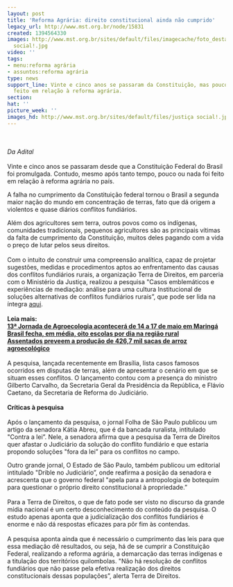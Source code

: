```yaml
---
layout: post
title: 'Reforma Agrária: direito constitucional ainda não cumprido'
legacy_url: http://www.mst.org.br/node/15831
created: 1394564330
images: http://www.mst.org.br/sites/default/files/imagecache/foto_destaque/justiça
  social!.jpg
video: ''
tags:
- menu:reforma agrária
- assuntos:reforma agrária
type: news
support_line: Vinte e cinco anos se passaram da Constituição, mas pouco ou nada  foi
  feito em relação à reforma agrária.
section: 
hat: ''
picture_week: ''
images_hd: http://www.mst.org.br/sites/default/files/justiça social!.jpg
---
```

<p><br><br><em>Da Adital</em><br><br>Vinte e cinco anos se passaram desde que a Constituição Federal do Brasil foi promulgada. Contudo, mesmo após tanto tempo, pouco ou nada foi feito em relação à reforma agrária no país.</p><p>A falha no cumprimento da Constituição federal tornou o Brasil a segunda maior nação do mundo em concentração de terras, fato que dá origem a violentos e quase diários conflitos fundiários.</p><p>Além dos agricultores sem terra, outros povos como os indígenas, comunidades tradicionais, pequenos agricultores são as principais vítimas da falta de cumprimento da Constituição, muitos deles pagando com a vida o preço de lutar pelos seus direitos.<br><br>Com o intuito de construir uma compreensão analítica, capaz de projetar sugestões, medidas e procedimentos aptos ao enfrentamento das causas dos conflitos fundiários rurais, a organização Terra de Direitos, em parceria com o Ministério da Justiça, realizou a pesquisa "Casos emblemáticos e experiências de mediação: análise para uma cultura Institucional de soluções alternativas de conflitos fundiários rurais”, que pode ser lida na íntegra <a href="http://terradedireitos.org.br/wp-content/uploads/2014/02/Relatorio-Terra-de-Direitos-2013-novo-baixa.pdf">aqui</a>.<br><strong><br>Leia mais:<br></strong><a href="http://www.mst.org.br/node/15794"><strong>13ª Jornada de Agroecologia acontecerá de 14 a 17 de maio em Maringá <br></strong></a><a href="http://www.mst.org.br/node/15809"><strong>Brasil fecha, em média, oito escolas por dia na região rural <br></strong></a><a href="http://www.mst.org.br/node/15802"><strong>Assentados preveem a produção de 426,7 mil sacas de arroz agroecológico <br></strong></a><br>A pesquisa, lançada recentemente em Brasília, lista casos famosos ocorridos em disputas de terras, além de apresentar o cenário em que se situam esses conflitos. O lançamento contou com a presença do ministro Gilberto Carvalho, da Secretaria Geral da Presidência da República, e Flávio Caetano, da Secretaria de Reforma do Judiciário.<br><br><strong>Críticas à pesquisa<br></strong><br>Após o lançamento da pesquisa, o jornal Folha de São Paulo publicou um artigo da senadora Kátia Abreu, que é da bancada ruralista, intitulado "Contra a lei”. Nele, a senadora afirma que a pesquisa da Terra de Direitos quer afastar o Judiciário da solução do conflito fundiário e que estaria propondo soluções "fora da lei” para os conflitos no campo.</p><p>Outro grande jornal, O Estado de São Paulo, também publicou um editorial intitulado "Drible no Judiciário”, onde reafirma a posição da senadora e acrescenta que o governo federal "apela para a antropologia de botequim para questionar o próprio direito constitucional à propriedade.”<br><br>Para a Terra de Direitos, o que de fato pode ser visto no discurso da grande mídia nacional é um certo desconhecimento do conteúdo da pesquisa. O estudo apenas aponta que a judicialização dos conflitos fundiários é enorme e não dá respostas eficazes para pôr fim às contendas.<br><br>A pesquisa aponta ainda que é necessário o cumprimento das leis para que essa mediação dê resultados, ou seja, há de se cumprir a Constituição Federal, realizando a reforma agrária, a demarcação das terras indígenas e a titulação dos territórios quilombolas. "Não há resolução de conflitos fundiários que não passe pela efetiva realização dos direitos constitucionais dessas populações”, alerta Terra de Direitos.</p><p>&nbsp;</p>
